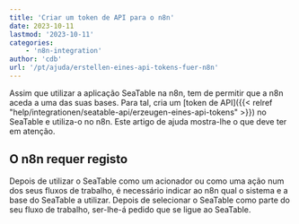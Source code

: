 ```yaml
---
title: 'Criar um token de API para o n8n'
date: 2023-10-11
lastmod: '2023-10-11'
categories:
    - 'n8n-integration'
author: 'cdb'
url: '/pt/ajuda/erstellen-eines-api-tokens-fuer-n8n'
---
```


Assim que utilizar a aplicação SeaTable na n8n, tem de permitir que a n8n aceda a uma das suas bases. Para tal, cria um [token de API]({{< relref "help/integrationen/seatable-api/erzeugen-eines-api-tokens" >}}) no SeaTable e utiliza-o no n8n. Este artigo de ajuda mostra-lhe o que deve ter em atenção.

## O n8n requer registo

Depois de utilizar o SeaTable como um acionador ou como uma ação num dos seus fluxos de trabalho, é necessário indicar ao n8n qual o sistema e a base do SeaTable a utilizar. Depois de selecionar o SeaTable como parte do seu fluxo de trabalho, ser-lhe-á pedido que se ligue ao SeaTable.
